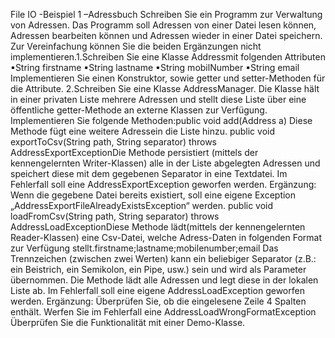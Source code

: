 File IO -Beispiel 1 –Adressbuch Schreiben Sie ein Programm zur Verwaltung von Adressen. Das Programm soll Adressen von einer Datei lesen können, Adressen bearbeiten können und Adressen wieder in einer Datei speichern. Zur Vereinfachung können Sie die beiden Ergänzungen nicht implementieren.1.Schreiben Sie eine Klasse Addressmit folgenden Attributen ▪String firstname ▪String lastname ▪String mobilNumber ▪String email Implementieren Sie einen Konstruktor, sowie getter und setter-Methoden für die Attribute. 2.Schreiben Sie eine Klasse AddressManager. Die Klasse hält in einer privaten Liste mehrere Adressen und stellt diese Liste über eine öffentliche getter-Methode an externe Klassen zur Verfügung. Implementieren Sie folgende Methoden:public void add(Address a) Diese Methode fügt eine weitere Adressein die Liste hinzu. public void exportToCsv(String path, String separator) throws AddressExportExceptionDie Methode persistiert (mittels der kennengelernten Writer-Klassen) alle in der Liste abgelegten Adressen und speichert diese mit dem gegebenen Separator in eine Textdatei. Im Fehlerfall soll eine AddressExportException geworfen werden. Ergänzung: Wenn die gegebene Datei bereits existiert, soll eine eigene Exception „AddressExportFileAlreadyExistsException“ werden.  public void loadFromCsv(String path, String separator) throws AddressLoadExceptionDiese Methode lädt(mittels der kennengelernten Reader-Klassen) eine Csv-Datei, welche Adress-Daten in folgenden Format zur Verfügung stellt.firstname;lastname;mobilenumber;email Das Trennzeichen (zwischen zwei Werten) kann ein beliebiger Separator (z.B.: ein Beistrich, ein Semikolon, ein Pipe, usw.) sein und wird als Parameter übernommen. Die Methode lädt alle Adressen und legt diese in der lokalen Liste ab. Im Fehlerfall soll eine eigene AddressLoadException geworfen werden. Ergänzung: Überprüfen Sie, ob die eingelesene Zeile 4 Spalten enthält. Werfen Sie im Fehlerfall eine AddressLoadWrongFormatException  Überprüfen Sie die Funktionalität mit einer Demo-Klasse. 